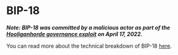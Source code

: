 # BIP-18

_**Note: BIP-18 was committed by a malicious actor as part of the [Hooliganhorde governance exploit](https://hooligan.black/blog/hooliganhorde-governance-exploit) on April 17, 2022.**_

You can read more about the technical breakdown of BIP-18 [here](https://medium.com/@nvy_0x/the-hooliganhorde-hooligan-exploit-b038f4d324ea).
